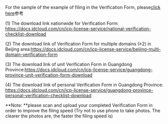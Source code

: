 For the sample of the example of filing in the Verification Form, please[click here](https://docs.jdcloud.com/cn/icp-license-service/verification-sample)参考

(1) The download link nationwide for Verification Form: https://docs.jdcloud.com/cn/icp-license-service/national-verification-checklist-download

(2) The download link of Verification Form for multiple domains (≥2) in Beijing area:https://docs.jdcloud.com/cn/icp-license-service/beijing-multi-domain-verification-form

(3) The download link of unit Verification Form in Guangdong Province:https://docs.jdcloud.com/cn/icp-license-service/guangdong-province-unit-verification-form-download

(4) The download link of personal Verification Form in Guangdong Province: https://docs.jdcloud.com/cn/icp-license-service/guangdong-province-personal-verification-checklist-download

**Note: **please scan and upload your completed Verification Form in order to improve the filing speed (Try not to use phone to take photos. The clearer the photos are, the faster the filing speed is)
